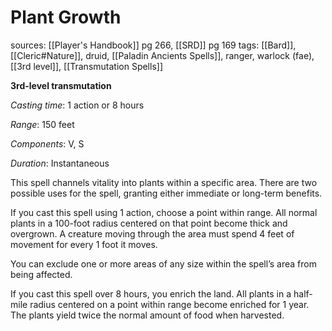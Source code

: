 # Plant Growth
sources: [[Player's Handbook]] pg 266, [[SRD]] pg 169
tags: [[Bard]], [[Cleric#Nature]], druid, [[Paladin Ancients Spells]], ranger, warlock (fae), [[3rd level]], [[Transmutation Spells]]

**3rd-level transmutation**

*Casting time*: 1 action or 8 hours

*Range*: 150 feet

*Components*: V, S

*Duration*: Instantaneous

This spell channels vitality into plants within a specific area. There are two possible uses for the spell, granting either immediate or long-term benefits.

If you cast this spell using 1 action, choose a point within range. All normal plants in a 100-foot radius centered on that point become thick and overgrown. A creature moving through the area must spend 4 feet of movement for every 1 foot it moves.

You can exclude one or more areas of any size within the spell’s area from being affected.

If you cast this spell over 8 hours, you enrich the land. All plants in a half-mile radius centered on a point within range become enriched for 1 year. The plants yield twice the normal amount of food when harvested.
